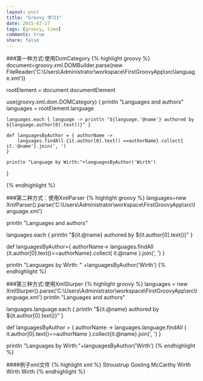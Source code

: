 ```yaml
---
layout: post
title: "Groovy 学习1"
date: 2015-07-27
tags: [groovy, time]
comments: true
share: false
---
```


###第一种方式:使用DomCategory
{% highlight groovy %}
document=groovy.xml.DOMBuilder.parse(new FileReader('C:\\Users\\Administrator\\workspace\\FirstGroovyApp\\src\\language.xml'))

rootElement = document.documentElement

use(groovy.xml.dom.DOMCategory) {
	println "Languages and authors"
	languages = rootElement.language

	languages.each { language -> println "${language.'@name'} authored by ${language.author[0].text()}" }

	def languagesByAuthor = { authorName ->
		languages.findAll {it.author[0].text() ==authorName}.collect{ it.'@name'}.join(', ')
	}
	
	println "Language by Wirth:"+languagesByAuthor('Wirth')
}

{% endhighlight %}

###第二种方式：使用XmlParser
{% highlight groovy %}
languages=new XmlParser().parse('C:\\Users\\Administrator\\workspace\\FirstGroovyApp\\src\\language.xml')

println "Languages and authors"

languages.each { println "${it.@name} authored by ${it.author[0].text()}" }

def languagesByAuthor={ authorName->
	languages.findAll {it.author[0].text()==authorName}.collect{ it.@name }.join(', ')
}

println "Languages by Wirth: " +languagesByAuthor('Wirth')
{% endhighlight %}

###第三种方式:使用XmlSlurper
{% highlight groovy %}
languages = new XmlSlurper().parse('C:\\Users\\Administrator\\workspace\\FirstGroovyApp\\src\\language.xml')
println "Languages and authors"

languages.language.each { println "${it.@name} authored by ${it.author[0].text()}" }

def languagesByAuthor = { authorName ->
	languages.language.findAll {
		it.author[0].text()==authorName
	}.collect{it.@name}.join(', ')
}

println "Languages by Wirth:"+languagesByAuthor('Wirth')
{% endhighlight %}

####例子xml文件
{% highlight xml %}
<languages>
	<language name="C++">
		<author>Stroustrup</author>
	</language>
	<language name="Java">
		<author>Gosling</author>
	</language>
	<language name="Lisp">
		<author>McCarthy</author>
	</language>
	<language name="Modula-2">
		<author>Wirth</author>
	</language>
	<language name="Oberon-2">
		<author>Wirth</author>
	</language>
	<language name="Pascal">
		<author>Wirth</author>
	</language>
</languages>
{% endhighlight %}